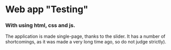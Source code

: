 # Web app "Testing"
### With using html, css and js.

The application is made single-page, thanks to the slider.
It has a number of shortcomings, as it was made a very long time ago, so do not judge strictly).
